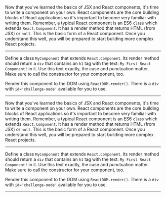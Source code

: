 <div class="challenge-instructions react"><div><section id="description">
<p>Now that you've learned the basics of JSX and React components, it's time to write a component on your own. React components are the core building blocks of React applications so it's important to become very familiar with writing them. Remember, a typical React component is an ES6 <code>class</code> which extends <code>React.Component</code>. It has a render method that returns HTML (from JSX) or <code>null</code>. This is the basic form of a React component. Once you understand this well, you will be prepared to start building more complex React projects.</p>
</section></div><hr/><div><section id="instructions">
<p>Define a class <code>MyComponent</code> that extends <code>React.Component</code>. Its render method should return a <code>div</code> that contains an <code>h1</code> tag with the text: <code>My First React Component!</code> in it. Use this text exactly, the case and punctuation matter. Make sure to call the constructor for your component, too.</p>
<p>Render this component to the DOM using <code>ReactDOM.render()</code>. There is a <code>div</code> with <code>id='challenge-node'</code> available for you to use.</p>
</section></div><hr/></div><div class="challenge-instructions react"><div><section id="description">
<p>Now that you've learned the basics of JSX and React components, it's time to write a component on your own. React components are the core building blocks of React applications so it's important to become very familiar with writing them. Remember, a typical React component is an ES6 <code>class</code> which extends <code>React.Component</code>. It has a render method that returns HTML (from JSX) or <code>null</code>. This is the basic form of a React component. Once you understand this well, you will be prepared to start building more complex React projects.</p>
</section></div><hr/><div><section id="instructions">
<p>Define a class <code>MyComponent</code> that extends <code>React.Component</code>. Its render method should return a <code>div</code> that contains an <code>h1</code> tag with the text: <code>My First React Component!</code> in it. Use this text exactly, the case and punctuation matter. Make sure to call the constructor for your component, too.</p>
<p>Render this component to the DOM using <code>ReactDOM.render()</code>. There is a <code>div</code> with <code>id='challenge-node'</code> available for you to use.</p>
</section></div><hr/></div>
